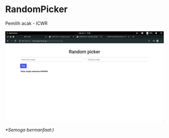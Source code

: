 # RandomPicker
Pemilih acak - ICWR
<br><br>
<img src="Screenshot from 2020-07-04 15-28-14.png" alt="awokwokwokow">
<br><br>
<i>*Semoga bermanfaat:)<i>

